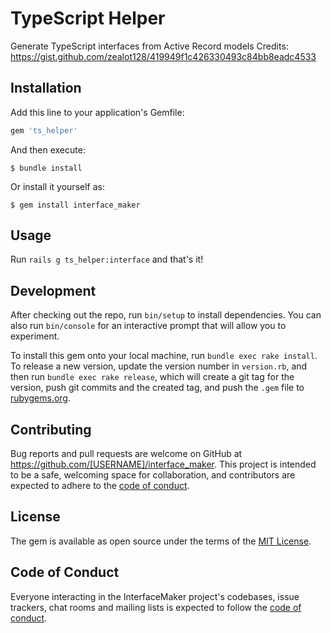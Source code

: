 # TypeScript Helper

Generate TypeScript interfaces from Active Record models
Credits: https://gist.github.com/zealot128/419949f1c426330493c84bb8eadc4533

## Installation

Add this line to your application's Gemfile:

```ruby
gem 'ts_helper'
```

And then execute:

    $ bundle install

Or install it yourself as:

    $ gem install interface_maker

## Usage

Run `rails g ts_helper:interface` and that's it!

## Development

After checking out the repo, run `bin/setup` to install dependencies. You can also run `bin/console` for an interactive prompt that will allow you to experiment.

To install this gem onto your local machine, run `bundle exec rake install`. To release a new version, update the version number in `version.rb`, and then run `bundle exec rake release`, which will create a git tag for the version, push git commits and the created tag, and push the `.gem` file to [rubygems.org](https://rubygems.org).

## Contributing

Bug reports and pull requests are welcome on GitHub at https://github.com/[USERNAME]/interface_maker. This project is intended to be a safe, welcoming space for collaboration, and contributors are expected to adhere to the [code of conduct](https://github.com/[USERNAME]/interface_maker/blob/master/CODE_OF_CONDUCT.md).

## License

The gem is available as open source under the terms of the [MIT License](https://opensource.org/licenses/MIT).

## Code of Conduct

Everyone interacting in the InterfaceMaker project's codebases, issue trackers, chat rooms and mailing lists is expected to follow the [code of conduct](https://github.com/[USERNAME]/interface_maker/blob/master/CODE_OF_CONDUCT.md).
